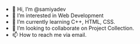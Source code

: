- 👋 Hi, I’m @samiyadev
- 👀 I’m interested in Web Development
- 🌱 I’m currently learning C++, HTML, CSS.
- 💞️ I’m looking to collaborate on Project Collection.
- 📫 How to reach me via email.

<!---
samiyadev/samiyadev is a ✨ special ✨ repository because its `README.md` (this file) appears on your GitHub profile.
You can click the Preview link to take a look at your changes.
--->
